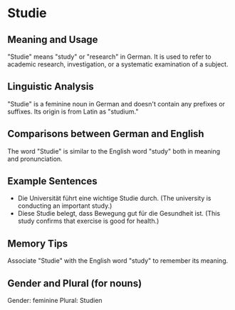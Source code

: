 # Studie
## Meaning and Usage
"Studie" means "study" or "research" in German. It is used to refer to academic research, investigation, or a systematic examination of a subject.

## Linguistic Analysis
"Studie" is a feminine noun in German and doesn't contain any prefixes or suffixes. Its origin is from Latin as "studium."

## Comparisons between German and English
The word "Studie" is similar to the English word "study" both in meaning and pronunciation.

## Example Sentences
- Die Universität führt eine wichtige Studie durch. (The university is conducting an important study.)
- Diese Studie belegt, dass Bewegung gut für die Gesundheit ist. (This study confirms that exercise is good for health.)

## Memory Tips
Associate "Studie" with the English word "study" to remember its meaning.

## Gender and Plural (for nouns)
Gender: feminine
Plural: Studien